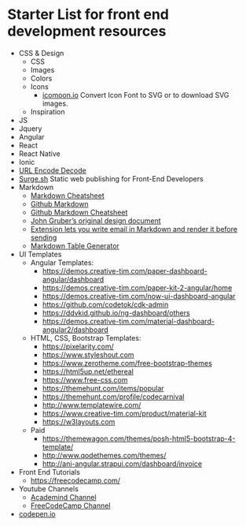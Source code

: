 # Starter List for front end development resources
* CSS & Design
    * CSS
    * Images
    * Colors
    * Icons
        * [icomoon.io](https://icomoon.io/) Convert Icon Font to SVG or to download SVG images.
    * Inspiration
* JS
* Jquery
* Angular
* React
* React Native
* Ionic
* [URL Encode Decode](https://www.url-encode-decode.com/)
* [Surge.sh](https://surge.sh/) Static web publishing for Front-End Developers
* Markdown
    * [Markdown Cheatsheet](https://www.markdownguide.org/cheat-sheet)
    * [Github Markdown](https://guides.github.com/features/mastering-markdown/)
    * [Github Markdown Cheatsheet](https://guides.github.com/pdfs/markdown-cheatsheet-online.pdf)
    * [John Gruber’s original design document](https://daringfireball.net/projects/markdown/)
    * [Extension lets you write email in Markdown and render it before sending](https://markdown-here.com/features.html)
    * [Markdown Table Generator](http://www.tablesgenerator.com/markdown_tables)
* UI Templates
    * Angular Templates:
        * https://demos.creative-tim.com/paper-dashboard-angular/dashboard
        * https://demos.creative-tim.com/paper-kit-2-angular/home
        * https://demos.creative-tim.com/now-ui-dashboard-angular
        * https://github.com/codetok/cdk-admin
        * https://ddvkid.github.io/ng-dashboard/others
        * https://demos.creative-tim.com/material-dashboard-angular2/dashboard
    * HTML, CSS, Bootstrap Templates:
        * https://pixelarity.com/
        * https://www.styleshout.com
        * https://www.zerotheme.com/free-bootstrap-themes
        * https://html5up.net/ethereal
        * https://www.free-css.com
        * https://themehunt.com/items/popular
        * https://themehunt.com/profile/codecarnival
        * http://www.templatewire.com/
        * https://www.creative-tim.com/product/material-kit
        * https://w3layouts.com
    * Paid 
        * https://themewagon.com/themes/posh-html5-bootstrap-4-template/
        * http://www.qodethemes.com/themes/
        * http://ani-angular.strapui.com/dashboard/invoice
* Front End Tutorials
    * https://freecodecamp.com/
* Youtube Channels
    * [Academind Channel](https://www.youtube.com/channel/UCSJbGtTlrDami-tDGPUV9-w/playlists)
    * [FreeCodeCamp Channel](https://www.youtube.com/channel/UC8butISFwT-Wl7EV0hUK0BQ)
* [codepen.io](https://codepen.io/)